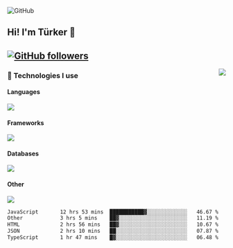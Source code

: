 ![GitHub](https://github.com/turkwr/turkwr/assets/63150613/e5462c44-ccab-48a0-8a33-9f1ea91ff35d)
<!-- ## Hi! I'm Türker 🖐️ -->
##  Hi! I'm Türker 👋
## [![GitHub followers](https://img.shields.io/github/followers/turkwr?color=333&label=Follow&logo=github&logoColor=fff&style=flat-square)](https://github.com/turkwr?tab=followers)
<a href="https://discord.com/users/162740870607536128">
 <img src="https://lanyard.cnrad.dev/api/162740870607536128?hideTimestamp=true&idleMessage=Just%20chillin'%20at%20the%20moment&bg=161a23&animated=true" align="right" />
</a>

### 🧠 Technologies I use
#### Languages
![](https://skillicons.dev/icons?i=js,ts,py,php,go&theme=dark&perline=6)
#### Frameworks
![](https://skillicons.dev/icons?i=next,react,nodejs,tailwind,bootstrap,express&theme=dark&perline=6)
#### Databases
![](https://skillicons.dev/icons?i=mongodb,mysql,sqlite,postgres&theme=dark&perline=6)
#### Other
![](https://skillicons.dev/icons?i=github,git,figma,photoshop,cloudflare,vercel,replit,vscode,visualstudio,discord&theme=dark&perline=6)


<!--START_SECTION:waka-->

```txt
JavaScript       12 hrs 53 mins  ███████████▓░░░░░░░░░░░░░   46.67 %
Other            3 hrs 5 mins    ██▓░░░░░░░░░░░░░░░░░░░░░░   11.19 %
HTML             2 hrs 56 mins   ██▓░░░░░░░░░░░░░░░░░░░░░░   10.67 %
JSON             2 hrs 10 mins   ██░░░░░░░░░░░░░░░░░░░░░░░   07.87 %
TypeScript       1 hr 47 mins    █▓░░░░░░░░░░░░░░░░░░░░░░░   06.48 %
```

<!--END_SECTION:waka-->
